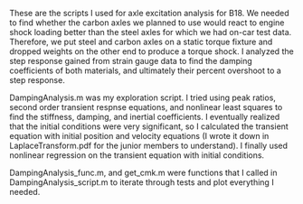 These are the scripts I used for axle excitation analysis for B18. We needed to find whether the carbon axles we planned to use would react to engine shock loading better than the steel axles for which we had on-car test data. Therefore, we put steel and carbon axles on a static torque fixture and dropped weights on the other end to produce a torque shock. I analyzed the step response gained from strain gauge data to find the damping coefficients of both materials, and ultimately their percent overshoot to a step response.

DampingAnalysis.m was my exploration script. I tried using peak ratios, second order transient respnse equations, and nonlinear least squares to find the stiffness, damping, and inertial coefficients. I eventually realized that the initial conditions were very significant, so I calculated the transient equation with initial position and velocity equations (I wrote it down in LaplaceTransform.pdf for the junior members to understand). I finally used nonlinear regression on the transient equation with initial conditions.

DampingAnalysis_func.m, and get_cmk.m were functions that I called in DampingAnalysis_script.m to iterate through tests and plot everything I needed.